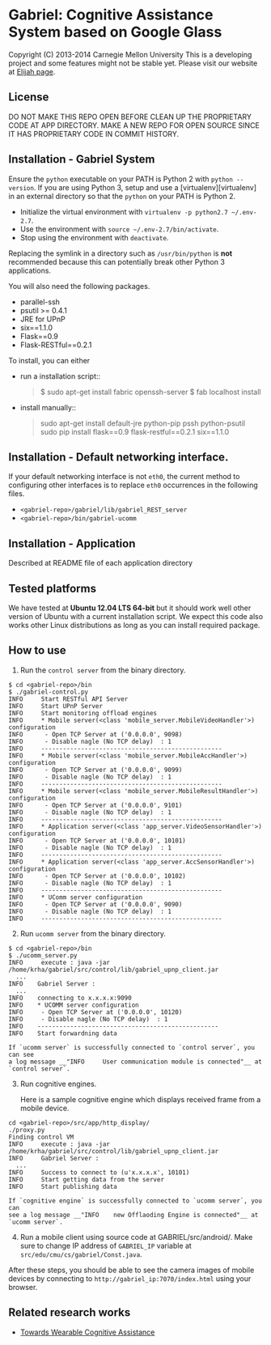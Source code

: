 Gabriel: Cognitive Assistance System based on Google Glass
========================================================
Copyright (C) 2013-2014 Carnegie Mellon University
This is a developing project and some features might not be stable yet.
Please visit our website at [Elijah page](http://elijah.cs.cmu.edu/).



License
----------
DO NOT MAKE THIS REPO OPEN BEFORE CLEAN UP THE PROPRIETARY CODE AT
APP DIRECTORY. MAKE A NEW REPO FOR OPEN SOURCE SINCE IT HAS PROPRIETARY
CODE IN COMMIT HISTORY.



Installation - Gabriel System
-------------

Ensure the `python` executable on your PATH is Python 2
with `python --version`.
If you are using Python 3, setup and use a
[virtualenv][virtualenv] in an external directory
so that the `python` on your PATH is Python 2.

+ Initialize the virtual environment with `virtualenv -p python2.7 ~/.env-2.7`.
+ Use the environment with `source ~/.env-2.7/bin/activate`.
+ Stop using the environment with `deactivate`.

Replacing the symlink in a directory such as `/usr/bin/python`
is __not__ recommended because this can potentially break
other Python 3 applications.

You will also need the following packages.

* parallel-ssh
* psutil >= 0.4.1
* JRE for UPnP
* six==1.1.0
* Flask==0.9
* Flask-RESTful==0.2.1


To install, you can either

* run a installation script::

    > $ sudo apt-get install fabric openssh-server
    > $ fab localhost install

* install manually::

    > sudo apt-get install default-jre python-pip pssh python-psutil
    > sudo pip install flask==0.9 flask-restful==0.2.1 six==1.1.0


Installation - Default networking interface.
-------------
If your default networking interface is not `eth0`,
the current method to configuring other interfaces is
to replace `eth0` occurrences in the following files.

+ `<gabriel-repo>/gabriel/lib/gabriel_REST_server`
+ `<gabriel-repo>/bin/gabriel-ucomm`


Installation - Application
-------------

Described at README file of each application directory



Tested platforms
---------------------

We have tested at __Ubuntu 12.04 LTS 64-bit__ but it should work well other
version of Ubuntu with a current installation script. We expect this code also
works other Linux distributions as long as you can install required package.



How to use
--------------

1. Run the `control server` from the binary directory.

```
$ cd <gabriel-repo>/bin
$ ./gabriel-control.py
INFO     Start RESTful API Server
INFO     Start UPnP Server
INFO     Start monitoring offload engines
INFO     * Mobile server(<class 'mobile_server.MobileVideoHandler'>) configuration
INFO      - Open TCP Server at ('0.0.0.0', 9098)
INFO      - Disable nagle (No TCP delay)  : 1
INFO     --------------------------------------------------
INFO     * Mobile server(<class 'mobile_server.MobileAccHandler'>) configuration
INFO      - Open TCP Server at ('0.0.0.0', 9099)
INFO      - Disable nagle (No TCP delay)  : 1
INFO     --------------------------------------------------
INFO     * Mobile server(<class 'mobile_server.MobileResultHandler'>) configuration
INFO      - Open TCP Server at ('0.0.0.0', 9101)
INFO      - Disable nagle (No TCP delay)  : 1
INFO     --------------------------------------------------
INFO     * Application server(<class 'app_server.VideoSensorHandler'>) configuration
INFO      - Open TCP Server at ('0.0.0.0', 10101)
INFO      - Disable nagle (No TCP delay)  : 1
INFO     --------------------------------------------------
INFO     * Application server(<class 'app_server.AccSensorHandler'>) configuration
INFO      - Open TCP Server at ('0.0.0.0', 10102)
INFO      - Disable nagle (No TCP delay)  : 1
INFO     --------------------------------------------------
INFO     * UComm server configuration
INFO      - Open TCP Server at ('0.0.0.0', 9090)
INFO      - Disable nagle (No TCP delay)  : 1
INFO     --------------------------------------------------
```

2. Run `ucomm server` from the binary directory.

```
$ cd <gabriel-repo>/bin
$ ./ucomm_server.py
INFO     execute : java -jar /home/krha/gabriel/src/control/lib/gabriel_upnp_client.jar
  ...
INFO    Gabriel Server :
  ...
INFO    connecting to x.x.x.x:9090
INFO    * UCOMM server configuration
INFO     - Open TCP Server at ('0.0.0.0', 10120)
INFO     - Disable nagle (No TCP delay)  : 1
INFO    --------------------------------------------------
INFO    Start forwardning data
```

	If `ucomm server` is successfully connected to `control server`, you can see
	a log message __"INFO     User communication module is connected"__ at
	`control server`.

3. Run cognitive engines.

	Here is a sample cognitive engine which displays received frame from a
	mobile device.

```
cd <gabriel-repo>/src/app/http_display/
./proxy.py
Finding control VM
INFO     execute : java -jar /home/krha/gabriel/src/control/lib/gabriel_upnp_client.jar
INFO     Gabriel Server :
  ...
INFO     Success to connect to (u'x.x.x.x', 10101)
INFO     Start getting data from the server
INFO     Start publishing data
```

	If `cognitive engine` is successfully connected to `ucomm server`, you can
	see a log message __"INFO    new Offlaoding Engine is connected"__ at
	`ucomm server`.

4. Run a mobile client using source code at GABRIEL/src/android/. Make sure to
   change IP address of `GABRIEL_IP` variable at
   `src/edu/cmu/cs/gabriel/Const.java`.


After these steps, you should be able to see the camera images of mobile
devices by connecting to `http://gabriel_ip:7070/index.html`
using your browser.



Related research works
--------------------------

* [Towards Wearable Cognitive Assistance](http://reports-archive.adm.cs.cmu.edu/anon/2013/CMU-CS-13-134.pdf)
